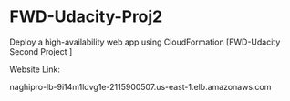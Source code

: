 # FWD-Udacity-Proj2
Deploy a high-availability web app using CloudFormation [FWD-Udacity Second Project ]

Website Link:

naghipro-lb-9i14m1ldvg1e-2115900507.us-east-1.elb.amazonaws.com
